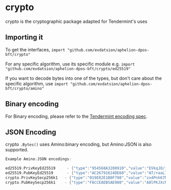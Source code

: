 # crypto

crypto is the cryptographic package adapted for Tendermint's uses

## Importing it
To get the interfaces,
`import "github.com/evdatsion/aphelion-dpos-bft/crypto"`

For any specific algorithm, use its specific module e.g.
`import "github.com/evdatsion/aphelion-dpos-bft/crypto/ed25519"`

If you want to decode bytes into one of the types, but don't care about the specific algorithm, use
`import "github.com/evdatsion/aphelion-dpos-bft/crypto/amino"`

## Binary encoding

For Binary encoding, please refer to the [Tendermint encoding spec](https://github.com/evdatsion/aphelion-dpos-bft/blob/master/docs/spec/blockchain/encoding.md).

## JSON Encoding

crypto `.Bytes()` uses Amino:binary encoding, but Amino:JSON is also supported.

```go
Example Amino:JSON encodings:

ed25519.PrivKeyEd25519     - {"type":"954568A3288910","value":"EVkqJO/jIXp3rkASXfh9YnyToYXRXhBr6g9cQVxPFnQBP/5povV4HTjvsy530kybxKHwEi85iU8YL0qQhSYVoQ=="}
ed25519.PubKeyEd25519      - {"type":"AC26791624DE60","value":"AT/+aaL1eB0477Mud9JMm8Sh8BIvOYlPGC9KkIUmFaE="}
crypto.PrivKeySecp256k1   - {"type":"019E82E1B0F798","value":"zx4Pnh67N+g2V+5vZbQzEyRerX9c4ccNZOVzM9RvJ0Y="}
crypto.PubKeySecp256k1    - {"type":"F8CCEAEB5AE980","value":"A8lPKJXcNl5VHt1FK8a244K9EJuS4WX1hFBnwisi0IJx"}
```
